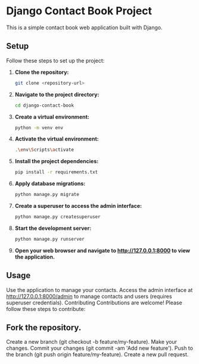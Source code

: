 # Django Contact Book Project

This is a simple contact book web application built with Django.

## Setup

Follow these steps to set up the project:

1. **Clone the repository:**
   ```bash
   git clone <repository-url>
   ```
2. **Navigate to the project directory:**
   ```bash
   cd django-contact-book
   ```
3. **Create a virtual environment:**
   ```bash
   python -m venv env
   ```
4. **Activate the virtual environment:**
   ```bash
   .\env\Scripts\activate
   ```
5. **Install the project dependencies:**
   ```bash
   pip install -r requirements.txt
   ```
6. **Apply database migrations:**
   ```bash
   python manage.py migrate
   ```
7. **Create a superuser to access the admin interface:**
   ```bash
   python manage.py createsuperuser
   ```
8. **Start the development server:**
   ```bash
   python manage.py runserver
   ```
9. **Open your web browser and navigate to http://127.0.0.1:8000 to view the application.**

## Usage
Use the application to manage your contacts.
Access the admin interface at http://127.0.0.1:8000/admin to manage contacts and users (requires superuser credentials).
Contributing
Contributions are welcome! Please follow these steps to contribute:

## Fork the repository.
Create a new branch (git checkout -b feature/my-feature).
Make your changes.
Commit your changes (git commit -am 'Add new feature').
Push to the branch (git push origin feature/my-feature).
Create a new pull request.

